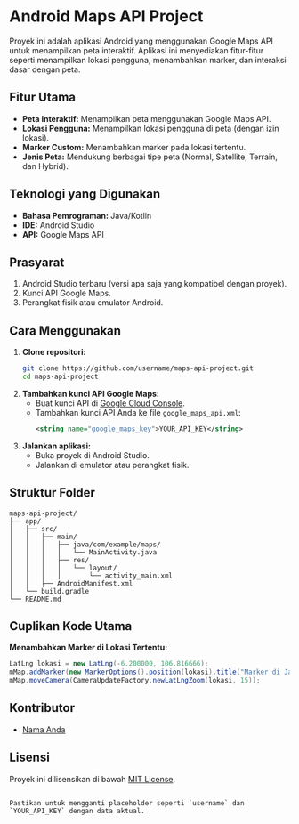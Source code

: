 # Android Maps API Project

Proyek ini adalah aplikasi Android yang menggunakan Google Maps API untuk menampilkan peta interaktif. Aplikasi ini menyediakan fitur-fitur seperti menampilkan lokasi pengguna, menambahkan marker, dan interaksi dasar dengan peta.

## Fitur Utama
- **Peta Interaktif:** Menampilkan peta menggunakan Google Maps API.  
- **Lokasi Pengguna:** Menampilkan lokasi pengguna di peta (dengan izin lokasi).  
- **Marker Custom:** Menambahkan marker pada lokasi tertentu.  
- **Jenis Peta:** Mendukung berbagai tipe peta (Normal, Satellite, Terrain, dan Hybrid).  

## Teknologi yang Digunakan
- **Bahasa Pemrograman:** Java/Kotlin  
- **IDE:** Android Studio  
- **API:** Google Maps API  

## Prasyarat
1. Android Studio terbaru (versi apa saja yang kompatibel dengan proyek).  
2. Kunci API Google Maps.  
3. Perangkat fisik atau emulator Android.  

## Cara Menggunakan
1. **Clone repositori:**
   ```bash
   git clone https://github.com/username/maps-api-project.git
   cd maps-api-project
   ```
2. **Tambahkan kunci API Google Maps:**  
   - Buat kunci API di [Google Cloud Console](https://console.cloud.google.com/).  
   - Tambahkan kunci API Anda ke file `google_maps_api.xml`:
     ```xml
     <string name="google_maps_key">YOUR_API_KEY</string>
     ```
3. **Jalankan aplikasi:**  
   - Buka proyek di Android Studio.  
   - Jalankan di emulator atau perangkat fisik.  

## Struktur Folder
```
maps-api-project/
├── app/
│   ├── src/
│   │   ├── main/
│   │   │   ├── java/com/example/maps/
│   │   │   │   └── MainActivity.java
│   │   │   ├── res/
│   │   │   │   └── layout/
│   │   │   │       └── activity_main.xml
│   │   ├── AndroidManifest.xml
│   └── build.gradle
└── README.md
```

## Cuplikan Kode Utama
**Menambahkan Marker di Lokasi Tertentu:**  
```java
LatLng lokasi = new LatLng(-6.200000, 106.816666);
mMap.addMarker(new MarkerOptions().position(lokasi).title("Marker di Jakarta"));
mMap.moveCamera(CameraUpdateFactory.newLatLngZoom(lokasi, 15));
```

## Kontributor
- [Nama Anda](https://github.com/username)  

## Lisensi
Proyek ini dilisensikan di bawah [MIT License](LICENSE).  
```

Pastikan untuk mengganti placeholder seperti `username` dan `YOUR_API_KEY` dengan data aktual.
